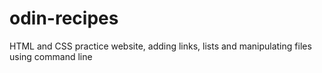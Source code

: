# odin-recipes
HTML and CSS practice website, adding links, lists and manipulating files using command line
